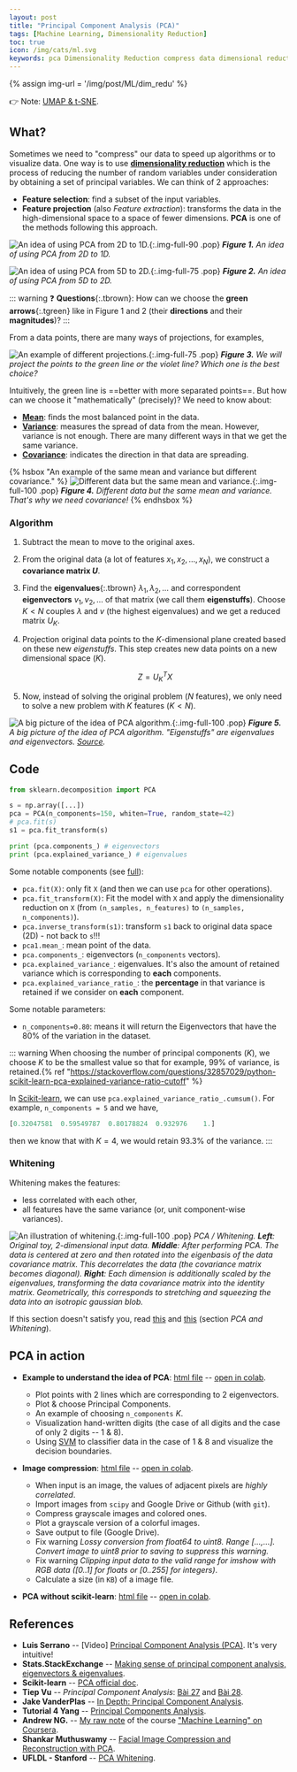 ```yaml
---
layout: post
title: "Principal Component Analysis (PCA)"
tags: [Machine Learning, Dimensionality Reduction]
toc: true
icon: /img/cats/ml.svg
keywords: pca Dimensionality Reduction compress data dimensional reduction speed up algorithms or to visualize data feature selection Feature projection mean variance covariance eigenvalues covariance matrix eigenvectors explained_variance_ratio_ Whitening Image compression Luis Serrano Tiep Vu Jake VanderPlas UFLDL - Stanford Shankar Muthuswamy
---
```


{% assign img-url = '/img/post/ML/dim_redu' %}

👉 Note: [UMAP & t-SNE](/umap-t-SNE/).

## What?

Sometimes we need to "compress" our data to speed up algorithms or to visualize data. One way is to use [**dimensionality reduction**](/tags/dimensionality-reduction/) which is the process of reducing the number of random variables under consideration by obtaining a set of principal variables. We can think of 2 approaches:

- **Feature selection**: find a subset of the input variables.
- **Feature projection** (also *Feature extraction*): transforms the data in the high-dimensional space to a space of fewer dimensions. **PCA** is one of the methods following this approach.

![An idea of using PCA from 2D to 1D.]({{img-url}}/pca-1.jpg){:.img-full-90 .pop}
***Figure 1.** An idea of using PCA from 2D to 1D.*

![An idea of using PCA from 5D to 2D.]({{img-url}}/pca-2.jpg){:.img-full-75 .pop}
***Figure 2.** An idea of using PCA from 5D to 2D.*

::: warning
❓ **Questions**{:.tbrown}: How can we choose the **green arrows**{:.tgreen} like in Figure 1 and 2 (their **directions** and their **magnitudes**)?
:::

From a data points, there are many ways of projections, for examples,

![An example of different projections.]({{img-url}}/pca-4.jpg){:.img-full-75 .pop}
***Figure 3.** We will project the points to the green line or the violet line? Which one is the best choice?*

Intuitively, the green line is ==better with more separated points==. But how can we choose it "mathematically" (precisely)? We need to know about:

- **[Mean](/mean-median-mode)**: finds the most balanced point in the data.
- **[Variance](/variance-covariance-correlation)**: measures the spread of data from the mean. However, variance is not enough. There are many different ways in that we get the same variance.
- **[Covariance](/variance-covariance-correlation)**: indicates the direction in that data are spreading.

{% hsbox "An example of the same mean and variance but different covariance." %}
![Different data but the same mean and variance.]({{img-url}}/pca-5.jpg){:.img-full-100 .pop}
***Figure 4.** Different data but the same mean and variance. That's why we need covariance!*
{% endhsbox %}

### Algorithm

1. Subtract the mean to move to the original axes.
2. From the original data (a lot of features $x_1, x_2, \ldots, x_N$), we construct a **covariance matrix $U$**.
2. Find the **eigenvalues**{:.tbrown} $\lambda_1, \lambda_2,\ldots$ and correspondent **eigenvectors** $v_1, v_2, \ldots$ of that matrix (we call them **eigenstuffs**). Choose $K < N$ couples $\lambda$ and $v$ (the highest eigenvalues) and we get a reduced matrix *$U_K$*.
3. Projection original data points to the $K$-dimensional plane created based on these new *eigenstuffs*. This step creates new data points on a new dimensional space ($K$).

    $$Z = U_K^TX$$
4. Now, instead of solving the original problem ($N$ features), we only need to solve a new problem with $K$ features ($K<N$).

![A big picture of the idea of PCA algorithm.]({{img-url}}/pca-3.jpg){:.img-full-100 .pop}
_**Figure 5.** A big picture of the idea of PCA algorithm. "Eigenstuffs" are eigenvalues and eigenvectors. [Source](https://www.youtube.com/watch?v=g-Hb26agBFg)._

## Code

~~~ python
from sklearn.decomposition import PCA

s = np.array([...])
pca = PCA(n_components=150, whiten=True, random_state=42)
# pca.fit(s)
s1 = pca.fit_transform(s)

print (pca.components_) # eigenvectors
print (pca.explained_variance_) # eigenvalues
~~~

Some notable components (see [full](https://scikit-learn.org/stable/modules/generated/sklearn.decomposition.PCA.html)):

- `pca.fit(X)`: only fit `X` (and then we can use `pca` for other operations).
- `pca.fit_transform(X)`: Fit the model with `X` and apply the dimensionality reduction on `X` (from `(n_samples, n_features)` to `(n_samples, n_components)`).
- `pca.inverse_transform(s1)`: transform `s1` back to original data space (2D) - not back to `s`!!!
- `pca1.mean_`: mean point of the data.
- `pca.components_`: eigenvectors (`n_components` vectors).
- `pca.explained_variance_`: eigenvalues. It's also the amount of retained variance which is corresponding to **each** components.
- `pca.explained_variance_ratio_`: the **percentage** in that variance is retained if we consider on **each** component.

Some notable parameters:

- `n_components=0.80`: means it will return the Eigenvectors that have the 80% of the variation in the dataset.

::: warning
When choosing the number of principal components ($K$), we choose $K$ to be the smallest value so that for example, $99\%$ of variance, is retained.{% ref "https://stackoverflow.com/questions/32857029/python-scikit-learn-pca-explained-variance-ratio-cutoff" %}

In [Scikit-learn](https://scikit-learn.org/stable/modules/generated/sklearn.decomposition.PCA.html), we can use `pca.explained_variance_ratio_.cumsum()`. For example, `n_components = 5` and we have,

~~~ python
[0.32047581  0.59549787  0.80178824  0.932976    1.]
~~~

then we know that with $K=4$, we would retain $93.3\%$ of the variance.
:::

### Whitening

Whitening makes the features:

- less correlated with each other,
- all features have the same variance (or, unit component-wise variances).

![An illustration of whitening.]({{img-url}}/pca-6.jpeg){:.img-full-100 .pop}
_PCA / Whitening. **Left**: Original toy, 2-dimensional input data. **Middle**: After performing PCA. The data is centered at zero and then rotated into the eigenbasis of the data covariance matrix. This decorrelates the data (the covariance matrix becomes diagonal). **Right**: Each dimension is additionally scaled by the eigenvalues, transforming the data covariance matrix into the identity matrix. Geometrically, this corresponds to stretching and squeezing the data into an isotropic gaussian blob._


If this section doesn't satisfy you, read [this](http://ufldl.stanford.edu/tutorial/unsupervised/PCAWhitening/#whitening) and [this](http://cs231n.github.io/neural-networks-2/) (section *PCA and Whitening*).

## PCA in action

- **Example to understand the idea of PCA**: [html file](/files/ml/pca/PCA_understanding_example.html) -- [open in colab](https://colab.research.google.com/drive/1F_A_fJOY-oiV7Ly4y_evF9sfwII-ljJK).

    - Plot points with 2 lines which are corresponding to 2 eigenvectors.
    - Plot & choose Principal Components.
    - An example of choosing `n_components` $K$.
    - Visualization hand-written digits (the case of all digits and the case of only 2 digits -- 1 & 8).
    - Using [SVM](/support-vector-machine) to classifier data in the case of 1 & 8 and visualize the decision boundaries.

- **Image compression**: [html file](/files/ml/pca/PCA-image-compression.html) -- [open in colab](https://colab.research.google.com/drive/1G_WPZMmQ020kjSmqMI_k21_zLDrPlYtg).

    - When input is an image, the values of adjacent pixels are *highly correlated*.
    - Import images from `scipy` and Google Drive or Github (with `git`).
    - Compress grayscale images and colored ones.
    - Plot a grayscale version of a colorful images.
    - Save output to file (Google Drive).
    - Fix warning *Lossy conversion from float64 to uint8. Range [...,...]. Convert image to uint8 prior to saving to suppress this warning.*
    - Fix warning *Clipping input data to the valid range for imshow with RGB data ([0..1] for floats or [0..255] for integers)*.
    - Calculate a size (in `KB`) of a image file.

- **PCA without scikit-learn**: [html file](/files/ml/pca/PCA_without_scikit_learn.html) -- [open in colab](https://colab.research.google.com/drive/1IWMuon3NSpGybmnBBWxlvbS9yUjxtf_8).

## References

- **Luis Serrano** -- [Video] [Principal Component Analysis (PCA)](https://www.youtube.com/watch?v=g-Hb26agBFg). It's very intuitive!
- **Stats.StackExchange** -- [Making sense of principal component analysis, eigenvectors & eigenvalues](https://stats.stackexchange.com/questions/2691/making-sense-of-principal-component-analysis-eigenvectors-eigenvalues).
- **Scikit-learn** -- [PCA official doc](https://scikit-learn.org/stable/modules/generated/sklearn.decomposition.PCA.html).
- **Tiep Vu** -- *Principal Component Analysis*: [Bài 27](https://machinelearningcoban.com/2017/06/15/pca/) and [Bài 28](https://machinelearningcoban.com/2017/06/21/pca2/).
- **Jake VanderPlas** -- [In Depth: Principal Component Analysis](https://jakevdp.github.io/PythonDataScienceHandbook/05.09-principal-component-analysis.html).
- **Tutorial 4 Yang** -- [Principal Components Analysis](/files/ml/pca/tutorial4-yang.pdf).
- **Andrew NG.** -- [My raw note](https://rawnote.dinhanhthi.com/machine-learning-coursera-8#principal-component-analysis-pca) of the course ["Machine Learning" on Coursera](https://www.coursera.org/learn/machine-learning/).
- **Shankar Muthuswamy** -- [Facial Image Compression and Reconstruction with PCA](https://shankarmsy.github.io/posts/pca-sklearn.html).
- **UFLDL - Stanford** -- [PCA Whitening](http://ufldl.stanford.edu/tutorial/unsupervised/PCAWhitening/).





